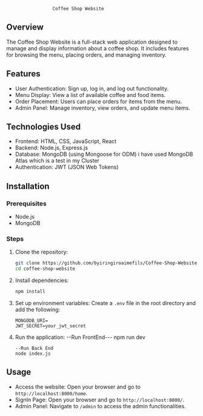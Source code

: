                      Coffee Shop Website

## Overview
The Coffee Shop Website is a full-stack web application designed to manage and display information about a coffee shop. It includes features for browsing the menu, placing orders, and managing inventory.

## Features
- User Authentication: Sign up, log in, and log out functionality.
- Menu Display: View a list of available coffee and food items.
- Order Placement: Users can place orders for items from the menu.
- Admin Panel: Manage inventory, view orders, and update menu items.

## Technologies Used
- Frontend: HTML, CSS, JavaScript, React
- Backend: Node.js, Express.js
- Database: MongoDB (using Mongoose for ODM) i have used MongoDB Atlas which is a test in my Cluster
- Authentication: JWT (JSON Web Tokens)

## Installation

### Prerequisites
- Node.js
- MongoDB

### Steps
1. Clone the repository:
    ```sh
    git clone https://github.com/byiringiroaimefils/Coffee-Shop-Website
    cd coffee-shop-website
    ```

2. Install dependencies:
    ```sh
    npm install
    ```

3. Set up environment variables:
    Create a `.env` file in the root directory and add the following:
    ```env
    MONGODB_URI=
    JWT_SECRET=your_jwt_secret
    ```

4. Run the application:
    --Run FrontEnd---
    npm run dev
    ```
    --Run Back End
    node index.js

## Usage
- Access the website: Open your browser and go to `http://localhost:8000/home`.
- SignIn Page: Open your browser and go to `http://localhost:8000/`.
- Admin Panel: Navigate to `/admin` to access the admin functionalities.


